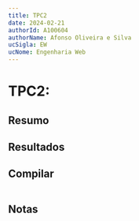 ```yaml
---
title: TPC2
date: 2024-02-21
authorId: A100604
authorName: Afonso Oliveira e Silva
ucSigla: EW
ucNome: Engenharia Web
---
```


# TPC2: 

## Resumo

## Resultados

## Compilar
```

```

## Notas

